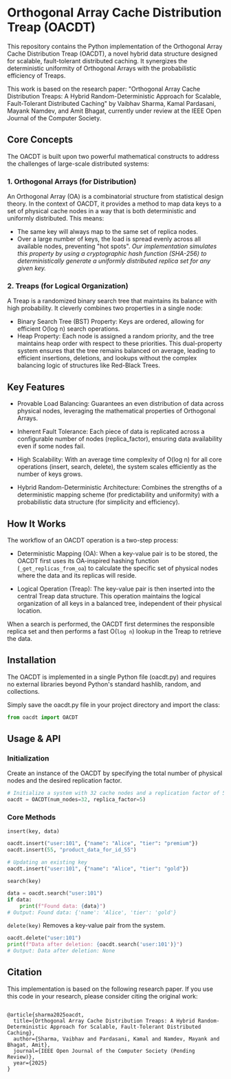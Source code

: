 
# Orthogonal Array Cache Distribution Treap (OACDT)

This repository contains the Python implementation of the Orthogonal Array Cache Distribution Treap (OACDT), a novel hybrid data structure designed for scalable, fault-tolerant distributed caching. It synergizes the deterministic uniformity of Orthogonal Arrays with the probabilistic efficiency of Treaps.

This work is based on the research paper: "Orthogonal Array Cache Distribution Treaps: A Hybrid Random-Deterministic Approach for Scalable, Fault-Tolerant Distributed Caching" by Vaibhav Sharma, Kamal Pardasani, Mayank Namdev, and Amit Bhagat, currently under review at the IEEE Open Journal of the Computer Society.

## Core Concepts
The OACDT is built upon two powerful mathematical constructs to address the challenges of large-scale distributed systems:
### 1. Orthogonal Arrays (for Distribution)
An Orthogonal Array (OA) is a combinatorial structure from statistical design theory. In the context of OACDT, it provides a method to map data keys to a set of physical cache nodes in a way that is both deterministic and uniformly distributed. This means:
* The same key will always map to the same set of replica nodes.
* Over a large number of keys, the load is spread evenly across all available nodes, preventing "hot spots".
*Our implementation simulates this property by using a cryptographic hash function (SHA-256) to deterministically generate a uniformly distributed replica set for any given key.*
### 2. Treaps (for Logical Organization)
A Treap is a randomized binary search tree that maintains its balance with high probability. It cleverly combines two properties in a single node:
* Binary Search Tree (BST) Property: Keys are ordered, allowing for efficient O(log n) search operations.
* Heap Property: Each node is assigned a random priority, and the tree maintains heap order with respect to these priorities.
This dual-property system ensures that the tree remains balanced on average, leading to efficient insertions, deletions, and lookups without the complex balancing logic of structures like Red-Black Trees.



## Key Features
* Provable Load Balancing: Guarantees an even distribution of data across physical nodes, leveraging the mathematical properties of Orthogonal Arrays.

* Inherent Fault Tolerance: Each piece of data is replicated across a configurable number of nodes (replica_factor), ensuring data availability even if some nodes fail.

* High Scalability: With an average time complexity of O(log n) for all core operations (insert, search, delete), the system scales efficiently as the number of keys grows.

* Hybrid Random-Deterministic Architecture: Combines the strengths of a deterministic mapping scheme (for predictability and uniformity) with a probabilistic data structure (for simplicity and efficiency).
## How It Works
The workflow of an OACDT operation is a two-step process:

* Deterministic Mapping (OA): When a key-value pair is to be stored, the OACDT first uses its OA-inspired hashing function (`_get_replicas_from_oa`) to calculate the specific set of physical nodes where the data and its replicas will reside.

* Logical Operation (Treap): The key-value pair is then inserted into the central Treap data structure. This operation maintains the logical organization of all keys in a balanced tree, independent of their physical location.

When a search is performed, the OACDT first determines the responsible replica set and then performs a fast O(`log n`) lookup in the Treap to retrieve the data.
## Installation
The OACDT is implemented in a single Python file (oacdt.py) and requires no external libraries beyond Python's standard hashlib, random, and collections.

Simply save the oacdt.py file in your project directory and import the class:
```python
from oacdt import OACDT
```
## Usage & API
### Initialization

Create an instance of the OACDT by specifying the total number of physical nodes and the desired replication factor.
```python
# Initialize a system with 32 cache nodes and a replication factor of 5
oacdt = OACDT(num_nodes=32, replica_factor=5)
```

### Core Methods
`insert(key, data)`
```python
oacdt.insert("user:101", {"name": "Alice", "tier": "premium"})
oacdt.insert(55, "product_data_for_id_55")

# Updating an existing key
oacdt.insert("user:101", {"name": "Alice", "tier": "gold"})
```

`search(key)`
```python
data = oacdt.search("user:101")
if data:
    print(f"Found data: {data}")
# Output: Found data: {'name': 'Alice', 'tier': 'gold'}
```
`delete(key)`
Removes a key-value pair from the system.
```python
oacdt.delete("user:101")
print(f"Data after deletion: {oacdt.search('user:101')}")
# Output: Data after deletion: None
```

## Citation
This implementation is based on the following research paper. If you use this code in your research, please consider citing the original work:
```

@article{sharma2025oacdt,
  title={Orthogonal Array Cache Distribution Treaps: A Hybrid Random-Deterministic Approach for Scalable, Fault-Tolerant Distributed Caching},
  author={Sharma, Vaibhav and Pardasani, Kamal and Namdev, Mayank and Bhagat, Amit},
  journal={IEEE Open Journal of the Computer Society (Pending Review)},
  year={2025}
}
```
